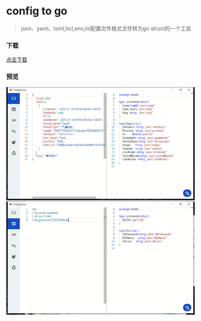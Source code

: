 # config to go

> json、yaml、toml,hcl,env,ini配置文件格式文件转为go struct的一个工具

### 下载
[点击下载](https://github.com/ZTaboo/ConfigToGo/releases)

### 预览
![img1.png](doc/images/img1.png)
![img2.png](doc/images/img2.png)
